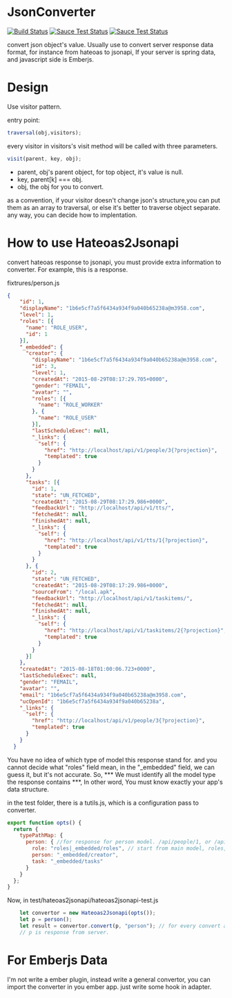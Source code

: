 # JsonConverter

[![Build Status](https://travis-ci.org/jianglibo/json-converter.svg?branch=master)](https://travis-ci.org/jianglibo/json-converter)
[![Sauce Test Status](https://saucelabs.com/buildstatus/jianglibo)](https://saucelabs.com/u/jianglibo)
[![Sauce Test Status](https://saucelabs.com/browser-matrix/jianglibo.svg)](https://saucelabs.com/u/jianglibo)

convert json object's value. Usually use to convert server response data format, for instance from hateoas to jsonapi, If your server is spring data, and javascript side is Emberjs.


# Design

Use visitor pattern.

entry point:

```js
traversal(obj,visitors);
```

every visitor in visitors's visit method will be called with three parameters.

```js
visit(parent, key, obj);
```

* parent, obj's parent object, for top object, it's value is null.
* key, parent[k] === obj.
* obj, the obj for you to convert.

as a convention, if your visitor doesn't change json's structure,you can put them as an array to traversal, or else it's better to traverse object separate. any way, you can decide how to implentation.

# How to use Hateoas2Jsonapi

convert hateoas response to jsonapi, you must provide extra information to converter. For example, this is a response.

fixtrures/person.js
```json
{
    "id": 1,
    "displayName": "1b6e5cf7a5f6434a934f9a040b65238a@m3958.com",
    "level": 1,
    "roles": [{
      "name": "ROLE_USER",
      "id": 1
    }],
    "_embedded": {
      "creator": {
        "displayName": "1b6e5cf7a5f6434a934f9a040b65238a@m3958.com",
        "id": 3,
        "level": 1,
        "createdAt": "2015-08-29T08:17:29.705+0000",
        "gender": "FEMAIL",
        "avatar": "",
        "roles": [{
          "name": "ROLE_WORKER"
        }, {
          "name": "ROLE_USER"
        }],
        "lastScheduleExec": null,
        "_links": {
          "self": {
            "href": "http://localhost/api/v1/people/3{?projection}",
            "templated": true
          }
        }
      },
      "tasks": [{
        "id": 1,
        "state": "UN_FETCHED",
        "createdAt": "2015-08-29T08:17:29.986+0000",
        "feedbackUrl": "http://localhost/api/v1/tts/",
        "fetchedAt": null,
        "finishedAt": null,
        "_links": {
          "self": {
            "href": "http://localhost/api/v1/tts/1{?projection}",
            "templated": true
          }
        }
      }, {
        "id": 2,
        "state": "UN_FETCHED",
        "createdAt": "2015-08-29T08:17:29.986+0000",
        "sourceFrom": "/local.apk",
        "feedbackUrl": "http://localhost/api/v1/taskitems/",
        "fetchedAt": null,
        "finishedAt": null,
        "_links": {
          "self": {
            "href": "http://localhost/api/v1/taskitems/2{?projection}",
            "templated": true
          }
        }
      }]
    },
    "createdAt": "2015-08-18T01:00:06.723+0000",
    "lastScheduleExec": null,
    "gender": "FEMAIL",
    "avatar": "",
    "email": "1b6e5cf7a5f6434a934f9a040b65238a@m3958.com",
    "ucOpenId": "1b6e5cf7a5f6434a934f9a040b65238a",
    "_links": {
      "self": {
        "href": "http://localhost/api/v1/people/3{?projection}",
        "templated": true
      }
    }
  }
```
You have no idea of which type of model this response stand for. and you cannot decide what "roles" field mean, in the "_embedded" field, we can guess it, but it's not accurate. So, *** We must identify all the model type the response contains ***, In other word, You must know exactly your app's data structure.

in the test folder, there is a tutils.js, which is a configuration pass to converter.

```js
export function opts() {
  return {
    typePathMap: {
      person: { //for response for person model. /api/people/1, or /api/people
        role: "roles|_embedded/roles", // start from main model, roles, or _embedded.roles may contain role model.
        person: "_embedded/creator",
        task: "_embedded/tasks"
      }
    }
  };
}
```
Now, in test/hateoas2jsonapi/hateoas2jsonapi-test.js

```js
    let convertor = new Hateoas2Jsonapi(opts());
    let p = person();
    let result = convertor.convert(p, "person"); // for every convert action, pass in the main model name.
    // p is response from server.
```

# For Emberjs Data

I'm not write a ember plugin, instead write a general convertor, you can import the converter in you ember app. just write some hook in adapter.
